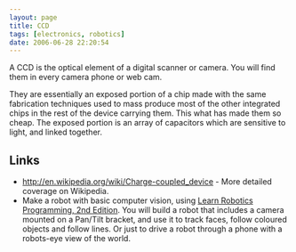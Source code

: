 ```yaml
---
layout: page
title: CCD
tags: [electronics, robotics]
date: 2006-06-28 22:20:54
---
```

A CCD is the optical element of a digital scanner or camera. You will find them in every camera phone or web cam.

They are essentially an exposed portion of a chip made with the same fabrication techniques used to mass produce most of the other integrated chips in the rest of the device carrying them. This what has made them so cheap. The exposed portion is an array of capacitors which are sensitive to light, and linked together.

## Links

- <http://en.wikipedia.org/wiki/Charge-coupled_device> - More detailed coverage on Wikipedia.
- Make a robot with basic computer vision, using [Learn Robotics Programming, 2nd Edition](https://packt.live/2NoZqhx). You will build a robot that includes a camera mounted on a Pan/Tilt bracket, and use it to track faces, follow coloured objects and follow lines. Or just to drive a robot through a phone with a robots-eye view of the world.
